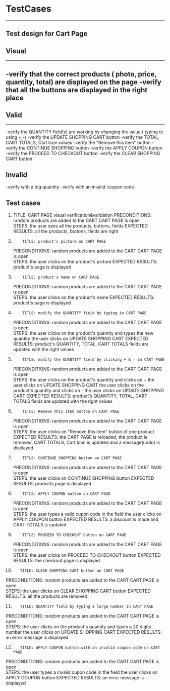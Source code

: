 # TestCases
--------

**Test design for Cart Page**
---------
## Visual
---------
-verify that the correct products ( photo, price, quantity, total) are displayed on the page 
-verify that all the buttons are displayed in the right place
---------
## Valid
--------
-verify the QUANTITY field(s) are working by changing the value ( typing or using +,-)
-verify the UPDATE SHOPPING CART button
-verify the TOTAL, CART TOTALS, Cart Icon values 
-verify the "Remove this item" button
-verify the CONTINUE SHOPPING button
-verify the APPLY COUPON button
-verify the PROCEED TO CHECKOUT button
-verify the CLEAR SHOPPING CART button

## Invalid

-verify with a big quantity
-verify with an invalid coupon code


## **Test cases**
 
1. TITLE: CART PAGE visual verification&validation
   PRECONDITIONS: random products are added to the CART
                  CART PAGE is open  
   STEPS: the user sees all the products, buttons, fields
EXPECTED RESULTS: all the products, buttons, fields are right

2.
           TITLE: product's picture on CART PAGE 
   PRECONDITIONS: random products are added to the CART
                  CART PAGE is open  
           STEPS: the user clicks on the product's picture
EXPECTED RESULTS: product's page is displayed

3.
           TITLE: product's name on CART PAGE 
   PRECONDITIONS: random products are added to the CART
                  CART PAGE is open  
           STEPS: the user clicks on the product's name
EXPECTED RESULTS: product's page is displayed

4.
           TITLE: modify the QUANTITY field by typing in CART PAGE 
   PRECONDITIONS: random products are added to the CART
                  CART PAGE is open  
           STEPS: the user clicks on the product's quantity and types the new quantity
                  the user clicks on UPDATE SHOPPING CART
EXPECTED RESULTS: product's QUANTITY, TOTAL, CART TOTALS fields are updated with the right values 

5.
           TITLE: modify the QUANTITY field by clicking + & - in CART PAGE 
   PRECONDITIONS: random products are added to the CART
                  CART PAGE is open  
           STEPS: the user clicks on the product's quantity and clicks on +
                  the user clicks on UPDATE SHOPPING CART
                  the user clicks on the product's quantity and clicks on -
                  the user clicks on UPDATE SHOPPING CART
EXPECTED RESULTS: product's QUANTITY, TOTAL, CART TOTALS fields are updated with the right values

6.
           TITLE: Remove this item button on CART PAGE 
   PRECONDITIONS: random products are added to the CART
                  CART PAGE is open  
           STEPS: the user clicks on "Remove this item" button of one product
EXPECTED RESULTS: the CART PAGE is reloaded, the product is removed, CART TOTALS, Cart Icon is updated and a message(undo) is displayed

7.
           TITLE: CONTINUE SHOPPING button on CART PAGE 
   PRECONDITIONS: random products are added to the CART
                  CART PAGE is open  
           STEPS: the user clicks on CONTINUE SHOPPING button
EXPECTED RESULTS: products page is displayed

8.
           TITLE: APPLY COUPON button on CART PAGE 
   PRECONDITIONS: random products are added to the CART
                  CART PAGE is open  
           STEPS: the user types a valid cupon code in the field
                  the user clicks on APPLY COUPON button
EXPECTED RESULTS: a discount is made and CART TOTALS is updated

9.
           TITLE: PROCEED TO CHECKOUT button on CART PAGE 
   PRECONDITIONS: random products are added to the CART
                  CART PAGE is open  
           STEPS: the user clicks on PROCEED TO CHECKOUT button
EXPECTED RESULTS: the checkout page is displayed


10.
           TITLE: CLEAR SHOPPING CART button on CART PAGE 
   PRECONDITIONS: random products are added to the CART
                  CART PAGE is open  
           STEPS: the user clicks on CLEAR SHOPPING CART button
EXPECTED RESULTS: all the products are removed 

11.
           TITLE: QUANTITY field by typing a large number in CART PAGE 
   PRECONDITIONS: random products are added to the CART
                  CART PAGE is open  
           STEPS: the user clicks on the product's quantity and types a 20 digits number
                  the user clicks on UPDATE SHOPPING CART
EXPECTED RESULTS: an error message is displayed

12.
           TITLE: APPLY COUPON button with an invalid coupon code on CART PAGE 
   PRECONDITIONS: random products are added to the CART
                  CART PAGE is open  
           STEPS: the user types a invalid cupon code in the field
                  the user clicks on APPLY COUPON button
EXPECTED RESULTS: an error message is displayed
